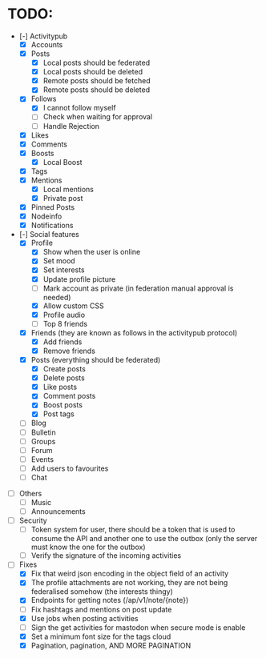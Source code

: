 # TODO:

- [-] Activitypub
    - [x] Accounts
    - [x] Posts
        - [x] Local posts should be federated
        - [x] Local posts should be deleted
        - [x] Remote posts should be fetched
        - [x] Remote posts should be deleted
    - [x] Follows
        - [x] I cannot follow myself
        - [ ] Check when waiting for approval
        - [ ] Handle Rejection
    - [x] Likes
    - [x] Comments
    - [x] Boosts
        - [x] Local Boost
    - [x] Tags
    - [x] Mentions
        - [x] Local mentions
        - [x] Private post
    - [x] Pinned Posts
    - [x] Nodeinfo
    - [x] Notifications

- [-] Social features
    - [x] Profile
        - [x] Show when the user is online
        - [x] Set mood
        - [x] Set interests
        - [x] Update profile picture
        - [ ] Mark account as private (in federation manual approval is needed)
        - [x] Allow custom CSS
        - [x] Profile audio
        - [ ] Top 8 friends
    - [x] Friends (they are known as follows in the activitypub protocol)
        - [x] Add friends
        - [x] Remove friends
    - [x] Posts (everything should be federated)
        - [x] Create posts
        - [x] Delete posts
        - [x] Like posts
        - [x] Comment posts
        - [x] Boost posts
        - [x] Post tags
    - [ ] Blog
    - [ ] Bulletin
    - [ ] Groups
    - [ ] Forum
    - [ ] Events
    - [ ] Add users to favourites
    - [ ] Chat

- [ ] Others
    - [ ] Music
    - [ ] Announcements

- [ ] Security
    - [ ] Token system for user, there should be a token that is used to consume the API and another one to use the outbox (only the server must know the one for the outbox)
    - [ ] Verify the signature of the incoming activities

- [ ] Fixes
    - [x] Fix that weird json encoding in the object field of an activity
    - [x] The profile attachments are not working, they are not being federalised somehow (the interests thingy)
    - [x] Endpoints for getting notes (/ap/v1/note/{note})
    - [ ] Fix hashtags and mentions on post update
    - [x] Use jobs when posting activities
    - [ ] Sign the get activities for mastodon when secure mode is enable
    - [x] Set a minimum font size for the tags cloud
    - [x] Pagination, pagination, AND MORE PAGINATION
